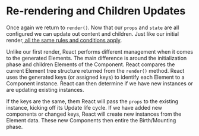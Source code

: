 # Re-rendering and Children Updates
 Once again we return to `render()`. Now that our `props` and `state` are all configured we can update out content and children. Just like our initial render,[ all the same rules and conditions apply](../birth/component_render.md). 
 
 Unlike our first render, React performs different management when it comes to the generated Elements. The main difference is around the initialization phase and children Elements of the Component. React compares the current Element tree structure returned from the `render()` method. React uses the generated keys (or assigned keys) to identify each Element to a Component instance. React can then determine if we have new instances or are updating existing instances.
 
 If the keys are the same, them React will pass the `props` to the existing instance, kicking off its Update life cycle. If we have added new components or changed keys, React will create new instances from the Element data. These new Components then entire the Birth/Mounting phase.
 
 